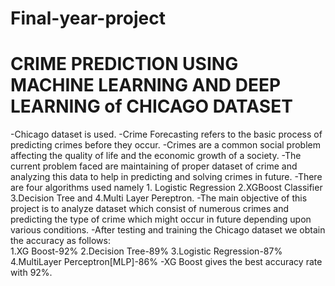 # Final-year-project
# CRIME PREDICTION USING MACHINE LEARNING AND DEEP LEARNING of CHICAGO DATASET
-Chicago dataset is used.
-Crime Forecasting refers to the basic process of predicting crimes before they occur. 
-Crimes are a common social problem affecting the quality of life and the economic growth of a society. 
-The current problem faced are maintaining of proper dataset of crime and analyzing this data to help in predicting and solving crimes in future.
-There are four algorithms used namely 1. Logistic Regression 2.XGBoost Classifier 3.Decision Tree and 4.Multi Layer Pereptron.
-The main objective of this project is to analyze dataset which consist of numerous crimes and predicting the type of crime which might occur in future depending upon various conditions.
-After testing and training the Chicago dataset we  obtain the accuracy as follows:                         
     1.XG Boost-92%
     2.Decision Tree-89%
     3.Logistic Regression-87%
     4.MultiLayer Perceptron[MLP]-86%
-XG Boost gives the best accuracy rate with 92%.


     


